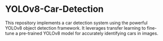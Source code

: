# YOLOv8-Car-Detection
This repository implements a car detection system using the powerful YOLOv8 object detection framework. It leverages transfer learning to fine-tune a pre-trained YOLOv8 model for accurately identifying cars in images.

